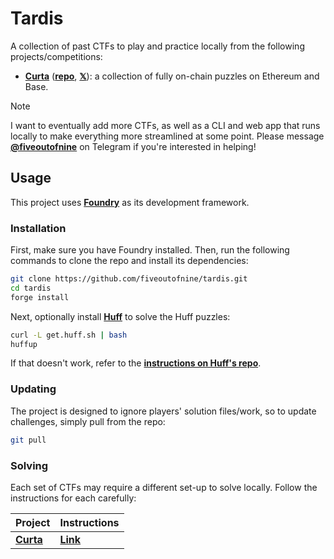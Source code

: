 # Tardis

A collection of past CTFs to play and practice locally from the following projects/competitions:

- [**Curta**](https://curta.wtf) ([**repo**](https://github.com/waterfall-mkt/curta), [**𝕏**](https://x.com/curta_ctf)): a collection of fully on-chain puzzles on Ethereum and Base.

> [!NOTE]
> I want to eventually add more CTFs, as well as a CLI and web app that runs locally to make everything more streamlined at some point.
> Please message [**@fiveoutofnine**](https://t.me/fiveoutofnine) on Telegram if you're interested in helping!

## Usage

This project uses [**Foundry**](https://github.com/foundry-rs/foundry) as its development framework.

### Installation

First, make sure you have Foundry installed. Then, run the following commands to clone the repo and install its dependencies:

```sh
git clone https://github.com/fiveoutofnine/tardis.git
cd tardis
forge install
```

Next, optionally install [**Huff**](https://github.com/huff-language/huff-rs) to solve the Huff puzzles:

```sh
curl -L get.huff.sh | bash
huffup
```

If that doesn't work, refer to the [**instructions on Huff's repo**](https://github.com/huff-language/huff-rs#installation).

### Updating

The project is designed to ignore players' solution files/work, so to update challenges, simply pull from the repo:

```sh
git pull
```

### Solving

Each set of CTFs may require a different set-up to solve locally. Follow the instructions for each carefully:

| Project                        | Instructions                      |
| ------------------------------ | --------------------------------- |
| [**Curta**](https://curta.wtf) | [**Link**](./src/curta/README.md) |
